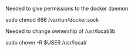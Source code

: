 Needed to give permissions to the docker daemon

sudo chmod 666 /var/run/docker.sock


Needed to change ownership of /usr/local/lib

sudo chown -R $USER /usr/local/

